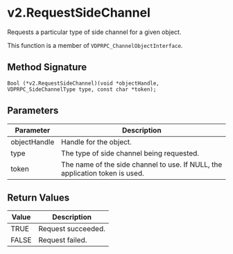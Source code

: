 # v2.RequestSideChannel

Requests a particular type of side channel for a given object.

This function is a member of `VDPRPC_ChannelObjectInterface`.

## Method Signature
```
Bool (*v2.RequestSideChannel)(void *objectHandle, VDPRPC_SideChannelType type, const char *token);
```

## Parameters

| Parameter | Description |
| --------- | ----------- |
| objectHandle | Handle for the object. |
| type | The type of side channel being requested. |
| token | The name of the side channel to use. If NULL, the application token is used. |

## Return Values

| Value | Description |
| ----- | ----------- |
| TRUE | Request succeeded. |
| FALSE | Request failed. |




